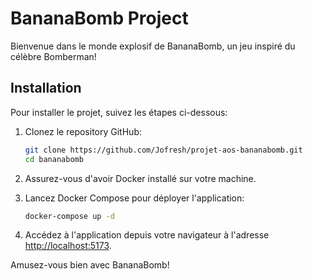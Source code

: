 # BananaBomb Project

Bienvenue dans le monde explosif de BananaBomb, un jeu inspiré du célèbre Bomberman! 

## Installation

Pour installer le projet, suivez les étapes ci-dessous:

1. Clonez le repository GitHub:

   ```bash
   git clone https://github.com/Jofresh/projet-aos-bananabomb.git
   cd bananabomb
   ```

2. Assurez-vous d'avoir Docker installé sur votre machine.

3. Lancez Docker Compose pour déployer l'application:

   ```bash
   docker-compose up -d
   ```

4. Accédez à l'application depuis votre navigateur à l'adresse [http://localhost:5173](http://localhost:5173).

Amusez-vous bien avec BananaBomb!
